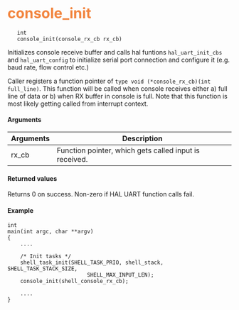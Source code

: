 ## <font color="#F2853F" style="font-size:24pt"> console_init </font>

```no-highlight
   int
   console_init(console_rx_cb rx_cb)
```

  Initializes console receive buffer and calls hal funtions `hal_uart_init_cbs` and `hal_uart_config` to initialize serial port connection and configure it (e.g. baud rate, flow control etc.)

Caller registers a function pointer of `type void (*console_rx_cb)(int full_line)`. This function will be called when console receives either a) full line of data or b) when RX buffer in console is full. Note that this function is most likely getting called from interrupt context.

#### Arguments

| Arguments | Description |
|-----------|-------------|
| rx_cb | Function pointer, which gets called input is received.  |

#### Returned values

Returns 0 on success.
Non-zero if HAL UART function calls fail.

#### Example

```no-highlight
int
main(int argc, char **argv)
{
    ....

    /* Init tasks */
    shell_task_init(SHELL_TASK_PRIO, shell_stack, SHELL_TASK_STACK_SIZE,
                         SHELL_MAX_INPUT_LEN);
    console_init(shell_console_rx_cb);

    ....
}
```
